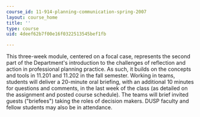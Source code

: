 ```yaml
---
course_id: 11-914-planning-communication-spring-2007
layout: course_home
title: ''
type: course
uid: 4deef62b7f00e16f0322513545bef1fb

---
```

This three-week module, centered on a focal case, represents the second part of the Department's introduction to the challenges of reflection and action in professional planning practice. As such, it builds on the concepts and tools in 11.201 and 11.202 in the fall semester. Working in teams, students will deliver a 20-minute oral briefing, with an additional 10 minutes for questions and comments, in the last week of the class (as detailed on the assignment and posted course schedule). The teams will brief invited guests ("briefees") taking the roles of decision makers. DUSP faculty and fellow students may also be in attendance.
